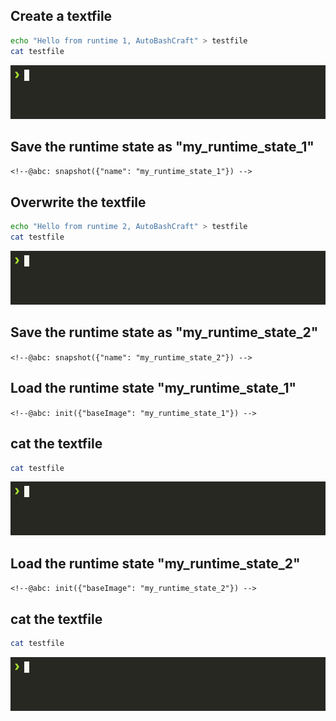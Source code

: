 ## Create a textfile

<!--@abc: config({"asciinema":{"rows": 4, "cols": 60 }}) -->

<!--@abc: exec() -->
```bash
echo "Hello from runtime 1, AutoBashCraft" > testfile
cat testfile
```

<img src="./assets/save_test_1.gif"/>


## Save the runtime state as "my_runtime_state_1"
`<!--@abc: snapshot({"name": "my_runtime_state_1"}) -->`
<!--@abc: snapshot({"name": "my_runtime_state_1"}) -->

## Overwrite the textfile
<!--@abc: exec() -->
```bash
echo "Hello from runtime 2, AutoBashCraft" > testfile
cat testfile
```

<img src="./assets/save_test_3.gif"/>


## Save the runtime state as "my_runtime_state_2"
`<!--@abc: snapshot({"name": "my_runtime_state_2"}) -->`
<!--@abc: snapshot({"name": "my_runtime_state_2"}) -->

## Load the runtime state "my_runtime_state_1"
`<!--@abc: init({"baseImage": "my_runtime_state_1"}) -->`
<!--@abc: init({"baseImage": "my_runtime_state_1"}) -->

## cat the textfile
<!--@abc: exec() -->
```bash
cat testfile
```

<img src="./assets/save_test_6.gif"/>

## Load the runtime state "my_runtime_state_2"
`<!--@abc: init({"baseImage": "my_runtime_state_2"}) -->`
<!--@abc: init({"baseImage": "my_runtime_state_2"}) -->

## cat the textfile
<!--@abc: exec() -->
```bash
cat testfile
```

<img src="./assets/save_test_8.gif"/>